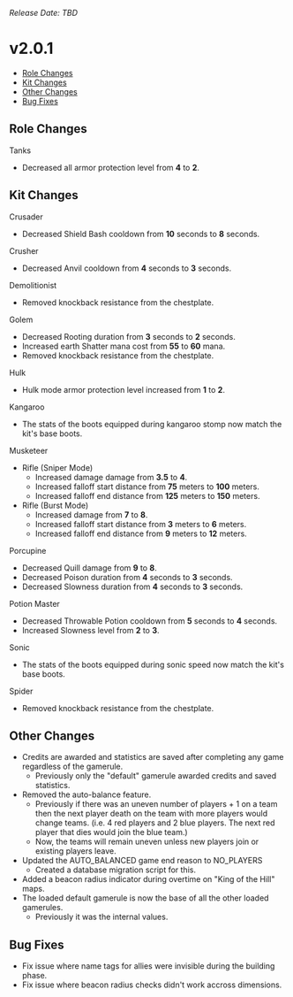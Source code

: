 _Release Date: TBD_

# v2.0.1

- [Role Changes](#role-changes)
- [Kit Changes](#kit-changes)
- [Other Changes](#other-changes)
- [Bug Fixes](#bug-fixes)

## Role Changes

Tanks

- Decreased all armor protection level from **4** to **2**.

## Kit Changes

Crusader

- Decreased Shield Bash cooldown from **10** seconds to **8** seconds.

Crusher

- Decreased Anvil cooldown from **4** seconds to **3** seconds.

Demolitionist

- Removed knockback resistance from the chestplate.

Golem

- Decreased Rooting duration from **3** seconds to **2** seconds.
- Increased earth Shatter mana cost from **55** to **60** mana.
- Removed knockback resistance from the chestplate.

Hulk

- Hulk mode armor protection level increased from **1** to **2**.

Kangaroo

- The stats of the boots equipped during kangaroo stomp now match the kit's base boots.

Musketeer

- Rifle (Sniper Mode)
  - Increased damage damage from **3.5** to **4**.
  - Increased falloff start distance from **75** meters to **100** meters.
  - Increased falloff end distance from **125** meters to **150** meters.
- Rifle (Burst Mode)
  - Increased damage from **7** to **8**.
  - Increased falloff start distance from **3** meters to **6** meters.
  - Increased falloff end distance from **9** meters to **12** meters.

Porcupine

- Decreased Quill damage from **9** to **8**.
- Decreased Poison duration from **4** seconds to **3** seconds.
- Decreased Slowness duration from **4** seconds to **3** seconds.

Potion Master

- Decreased Throwable Potion cooldown from **5** seconds to **4** seconds.
- Increased Slowness level from **2** to **3**.

Sonic

- The stats of the boots equipped during sonic speed now match the kit's base boots.

Spider

- Removed knockback resistance from the chestplate.

## Other Changes

- Credits are awarded and statistics are saved after completing any game regardless of the gamerule.
  - Previously only the "default" gamerule awarded credits and saved statistics.
- Removed the auto-balance feature.
  - Previously if there was an uneven number of players + 1 on a team then the next player death on the team with more players would change teams. (i.e. 4 red players and 2 blue players. The next red player that dies would join the blue team.)
  - Now, the teams will remain uneven unless new players join or existing players leave.
- Updated the AUTO_BALANCED game end reason to NO_PLAYERS
  - Created a database migration script for this.
- Added a beacon radius indicator during overtime on "King of the Hill" maps.
- The loaded default gamerule is now the base of all the other loaded gamerules.
  - Previously it was the internal values.

## Bug Fixes

- Fix issue where name tags for allies were invisible during the building phase.
- Fix issue where beacon radius checks didn't work accross dimensions.
